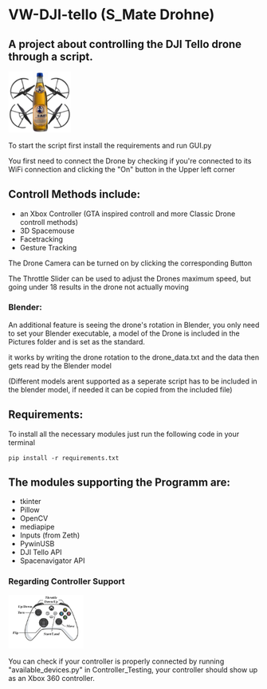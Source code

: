 # **VW-DJI-tello (S_Mate Drohne)**
## A project about controlling the DJI Tello drone through a script.
<img src="Pictures\Logo.png" width = 25%>

To start the script first install the requirements and run GUI.py

You first need to connect the Drone by checking if you're connected to its WiFi connection and clicking the "On" button in the Upper left corner
## Controll Methods include:
 - an Xbox Controller (GTA inspired controll and more Classic Drone controll methods)
 - 3D Spacemouse
 - Facetracking
 - Gesture Tracking

The Drone Camera can be turned on by clicking the corresponding Button

The Throttle Slider can be used to adjust the Drones maximum speed, but going under 18 results in the drone not actually moving

### Blender:

An additional feature is seeing the drone's rotation in Blender, you only need to set your Blender executable, a model of the Drone is included in the Pictures folder and is set as the standard.

it works by writing the drone rotation to the drone_data.txt and the data then gets read by the Blender model

(Different models arent supported as a seperate script has to be included in the blender model, if needed it can be copied from the included file)

## Requirements:
To install all the necessary modules just run the following code in your terminal 

    pip install -r requirements.txt

## The modules supporting the Programm are:
 - tkinter
 - Pillow
 - OpenCV
 - mediapipe
 - Inputs (from Zeth)
 - PywinUSB
 - DJI Tello API
 - Spacenavigator API

### **Regarding Controller Support**

<img src="Pictures\ControllerOverview.png" width = 30%>

You can check if your controller is properly connected by running "available_devices.py" in Controller_Testing, your controller should show up as an Xbox 360 controller. 
 
